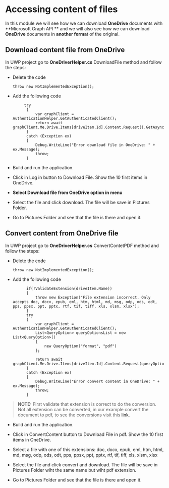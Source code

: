 # Accessing content of files

In this module we will see how we can download **OneDrive** documents with **Microsoft Graph API ** and we will also see how we can download **OneDrive** documents in **another forma**t of the original.

## Download content file from OneDrive

In UWP project go to **OneDriverHelper.cs** DownloadFile method and follow the steps:

- Delete the code

	`throw new NotImplementedException();`

- Add the following code

           try
            {
                var graphClient = AuthenticationHelper.GetAuthenticatedClient();                
                return await graphClient.Me.Drive.Items[driveItem.Id].Content.Request().GetAsync();
            }
            catch (Exception ex)
            {
                Debug.WriteLine("Error download file in OneDrive: " + ex.Message);
                throw;
            }

- Build and run the application.

- Click in Log in button to Download File. Show the 10 first items in OneDrive.

- **Select Download file from OneDrive option in menu**

- Select the file and click download. The file will be save in Pictures Folder.

- Go to Pictures Folder and see that the file is there and open it.

## Convert content from OneDrive file

In UWP project go to **OneDriverHelper.cs** ConvertContetPDF method and follow the steps:

- Delete the code

	`throw new NotImplementedException();`

- Add the following code

            if(!ValidateExtension(driveItem.Name))
            {
                throw new Exception("File extension incorrect. Only accepts doc, docx, epub, eml, htm, html, md, msg, odp, ods, odt, pps, ppsx, ppt, pptx, rtf, tif, tiff, xls, xlsm, xlsx");
            }
            try
            {
                var graphClient = AuthenticationHelper.GetAuthenticatedClient();
                List<QueryOption> queryOptionsList = new List<QueryOption>()
                {
                    new QueryOption("format", "pdf")
                };                

                return await graphClient.Me.Drive.Items[driveItem.Id].Content.Request(queryOptionsList).GetAsync();
            }
            catch (Exception ex)
            {
                Debug.WriteLine("Error convert content in OneDrive: " + ex.Message);
                throw;
            }



> **NOTE:** First validate that extension is correct to do the conversion. Not all extension can be converted, in our example convert the document to pdf, to see the conversions visit this [link](https://docs.microsoft.com/en-us/onedrive/developer/rest-api/api/driveitem_get_content_format).

- Build and run the application.

- Click in ConvertContent button to Download File in pdf. Show the 10 first items in OneDrive.

- Select a file with one of this extensions: doc, docx, epub, eml, htm, html, md, msg, odp, ods, odt, pps, ppsx, ppt, pptx, rtf, tif, tiff, xls, xlsm, xlsx

- Select the file and click convert and download. The file will be save in Pictures Folder wiht the same name but wiht pdf extension.

- Go to Pictures Folder and see that the file is there and open it.